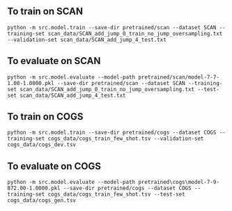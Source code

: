 ## To train on SCAN
``python -m src.model.train --save-dir pretrained/scan --dataset SCAN --training-set scan_data/SCAN_add_jump_0_train_no_jump_oversampling.txt --validation-set scan_data/SCAN_add_jump_4_test.txt``

## To evaluate on SCAN
``python -m src.model.evaluate --model-path pretrained/scan/model-7-7-1.00-1.0000.pkl --save-dir pretrained/scan --dataset SCAN --training-set scan_data/SCAN_add_jump_0_train_no_jump_oversampling.txt --test-set scan_data/SCAN_add_jump_4_test.txt``

## To train on COGS
``python -m src.model.train --save-dir pretrained/cogs --dataset COGS --training-set cogs_data/cogs_train_few_shot.tsv --validation-set cogs_data/cogs_dev.tsv``

## To evaluate on COGS
``python -m src.model.evaluate --model-path pretrained\cogs\model-7-9-872.00-1.0000.pkl --save-dir pretrained/cogs --dataset COGS --training-set cogs_data/cogs_train_few_shot.tsv --test-set cogs_data/cogs_gen.tsv``
